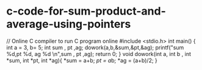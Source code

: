 # c-code-for-sum-product-and-average-using-pointers
// Online C compiler to run C program online #include &lt;stdio.h>  int main() {   int a = 3, b= 5;   int sum , pt ,ag;   dowork(a,b,&amp;sum,&amp;pt,&amp;ag);   printf("sum %d,pt %d, ag %d \n",sum , pt ,ag);          return 0; } void dowork(int a, int b , int *sum, int *pt, int *ag){     *sum = a+b;     *pt = a*b;     *ag = (a+b)/2; }
